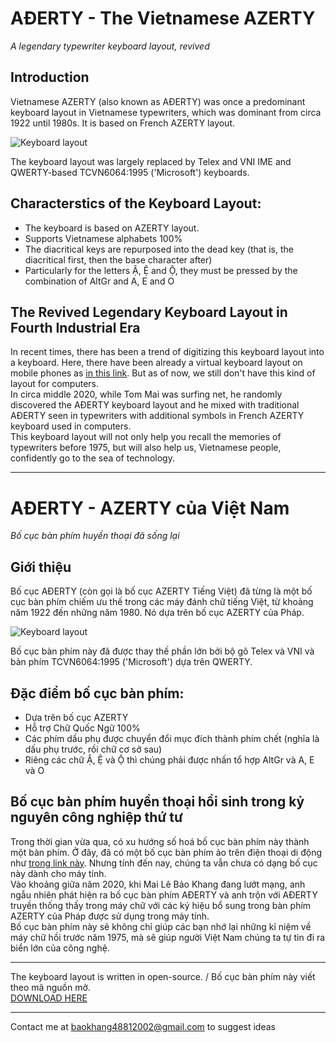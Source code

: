 # AĐERTY - The Vietnamese AZERTY
*A legendary typewriter keyboard layout, revived*
## Introduction
Vietnamese AZERTY (also known as AĐERTY) was once a predominant keyboard layout in Vietnamese typewriters, which was dominant from circa 1922 until 1980s. It is based on French AZERTY layout.

![Keyboard layout](https://upload.wikimedia.org/wikipedia/commons/3/3c/Vietnamese_typewriter_keyboard.svg)<br>

The keyboard layout was largely replaced by Telex and VNI IME and QWERTY-based TCVN6064:1995 ('Microsoft') keyboards.
## Characterstics of the Keyboard Layout:
* The keyboard is based on AZERTY layout.
* Supports Vietnamese alphabets 100%
* The diacritical keys are repurposed into the dead key (that is, the diacritical first, then the base character after)
* Particularly for the letters Ậ, Ệ and Ộ, they must be pressed by the combination of AltGr and A, E and O

## The Revived Legendary Keyboard Layout in Fourth Industrial Era
In recent times, there has been a trend of digitizing this keyboard layout into a keyboard. Here, there have been already a virtual keyboard layout on mobile phones as [in this link](https://gitlab.freedesktop.org/BoFFire/xkeyboard-config/commit/99384cd33c4df77fe0880a688f335dcc98f31013). But as of now, we still don't have this kind of layout for computers.<br>
In circa middle 2020, while Tom Mai was surfing net, he randomly discovered the AĐERTY keyboard layout and he mixed with traditional AĐERTY seen in typewriters with additional symbols in French AZERTY keyboard used in computers. <br>
This keyboard layout will not only help you recall the memories of typewriters before 1975, but will also help us, Vietnamese people, confidently go to the sea of technology.

***

# AĐERTY - AZERTY của Việt Nam
*Bố cục bàn phím huyền thoại đã sống lại*
## Giới thiệu
Bố cục AĐERTY (còn gọi là bố cục AZERTY Tiếng Việt) đã từng là một bố cục bàn phím chiếm ưu thế trong các máy đánh chữ tiếng Việt, từ khoảng năm 1922 đến những năm 1980. Nó dựa trên bố cục AZERTY của Pháp.

![Keyboard layout](https://upload.wikimedia.org/wikipedia/commons/3/3c/Vietnamese_typewriter_keyboard.svg)<br>

Bố cục bàn phím này đã được thay thế phần lớn bởi bộ gõ Telex và VNI và bàn phím TCVN6064:1995 ('Microsoft') dựa trên QWERTY.

## Đặc điểm bố cục bàn phím:
* Dựa trên bố cục AZERTY
* Hỗ trợ Chữ Quốc Ngữ 100%
* Các phím dấu phụ được chuyển đổi mục đích thành phím chết (nghĩa là dấu phụ trước, rồi chữ cơ sở sau)
* Riêng các chữ Ậ, Ệ và Ộ thì chúng phải được nhấn tổ hợp AltGr và A, E và O

## Bố cục bàn phím huyền thoại hồi sinh trong kỷ nguyên công nghiệp thứ tư
Trong thời gian vừa qua, có xu hướng số hoá bố cục bàn phím này thành một bàn phím. Ở đây, đã có một bố cục bàn phím ảo trên điện thoại di động như [trong link này](https://gitlab.freedesktop.org/BoFFire/xkeyboard-config/commit/99384cd33c4df77fe0880a688f335dcc98f31013). Nhưng tính đến nay, chúng ta vẫn chưa có dạng bố cục này dành cho máy tính.<br>
Vào khoảng giữa năm 2020, khi Mai Lê Bảo Khang đang lướt mạng, anh ngẫu nhiên phát hiện ra bố cục bàn phím AĐERTY và anh trộn với AĐERTY truyền thống thấy trong máy chữ với các ký hiệu bổ sung trong bàn phím AZERTY của Pháp được sử dụng trong máy tính.<br>
Bố cục bàn phím này sẽ không chỉ giúp các bạn nhớ lại những kỉ niệm về máy chữ hồi trước năm 1975, mà sẽ giúp người Việt Nam chúng ta tự tin đi ra biển lớn của công nghệ.

***
The keyboard layout is written in open-source. / Bố cục bàn phím này viết theo mã nguồn mở. <br>
[DOWNLOAD HERE](https://github.com/tommai4881/vietnamese-aderty/releases/download/1.0/ADERTY.rar)

***
Contact me at [baokhang48812002@gmail.com](mailto:baokhang48812002@gmail.com) to suggest ideas
